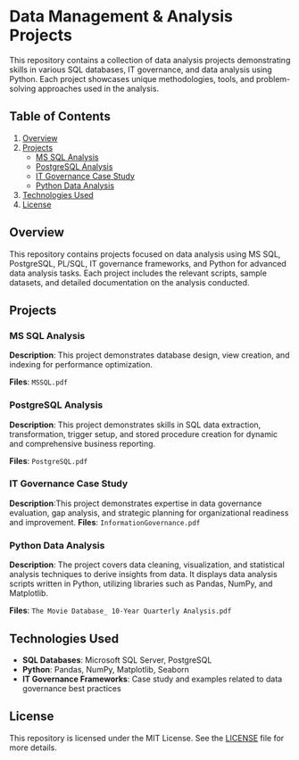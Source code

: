 
# Data Management & Analysis Projects

This repository contains a collection of data analysis projects demonstrating skills in various SQL databases, IT governance, and data analysis using Python. Each project showcases unique methodologies, tools, and problem-solving approaches used in the analysis.

## Table of Contents

1. [Overview](#overview)
2. [Projects](#projects)
    - [MS SQL Analysis](#ms-sql-analysis)
    - [PostgreSQL Analysis](#postgresql-analysis)
    - [IT Governance Case Study](#it-governance-case-study)
    - [Python Data Analysis](#python-data-analysis)
3. [Technologies Used](#technologies-used)
4. [License](#license)

## Overview

This repository contains projects focused on data analysis using MS SQL, PostgreSQL, PL/SQL, IT governance frameworks, and Python for advanced data analysis tasks. Each project includes the relevant scripts, sample datasets, and detailed documentation on the analysis conducted.

## Projects

### MS SQL Analysis

**Description**: This project demonstrates database design, view creation, and indexing for performance optimization.

**Files**: `MSSQL.pdf`

### PostgreSQL Analysis

**Description**: This project demonstrates skills in SQL data extraction, transformation, trigger setup, and stored procedure creation for dynamic and comprehensive business reporting.

**Files**: `PostgreSQL.pdf`

### IT Governance Case Study

**Description**:This project demonstrates expertise in data governance evaluation, gap analysis, and strategic planning for organizational readiness and improvement.
**Files**: `InformationGovernance.pdf`

### Python Data Analysis

**Description**: The project covers data cleaning, visualization, and statistical analysis techniques to derive insights from data. It displays data analysis scripts written in Python, utilizing libraries such as Pandas, NumPy, and Matplotlib.

**Files**: `The Movie Database_ 10-Year Quarterly Analysis.pdf`

## Technologies Used

- **SQL Databases**: Microsoft SQL Server, PostgreSQL
- **Python**: Pandas, NumPy, Matplotlib, Seaborn
- **IT Governance Frameworks**: Case study and examples related to data governance best practices


## License

This repository is licensed under the MIT License. See the [LICENSE](LICENSE) file for more details.

